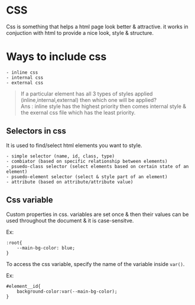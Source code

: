# CSS

Css is something that helps a html page look better & attractive. it works in conjuction with html to provide a nice look, style & structure.

# Ways to include css

```
- inline css
- internal css
- external css
```

> If a particular element has all 3 types of styles applied (inline,internal,external) then which one will be applied?
> <br>Ans : inline style has the highest priority then comes internal style & the exernal css file which has the least priority.

## Selectors in css

It is used to find/select html elements you want to style.

```
- simple selector (name, id, class, type)
- combiator (based on specific relationship between elements)
- psuedo-class selector (select elements based on certain state of an element)
- psuedo-element selector (select & style part of an element)
- attribute (based on attribute/attribute value)
```

## Css variable

Custom properties in css. variables are set once & then their values can be used throughout the document & it is case-sensitve.

Ex:

```
:root{
    --main-bg-color: blue;
}
```

To access the css variable, specify the name of the variable inside `var()`.

Ex:

```
#element__id{
    background-color:var(--main-bg-color);
}
```
